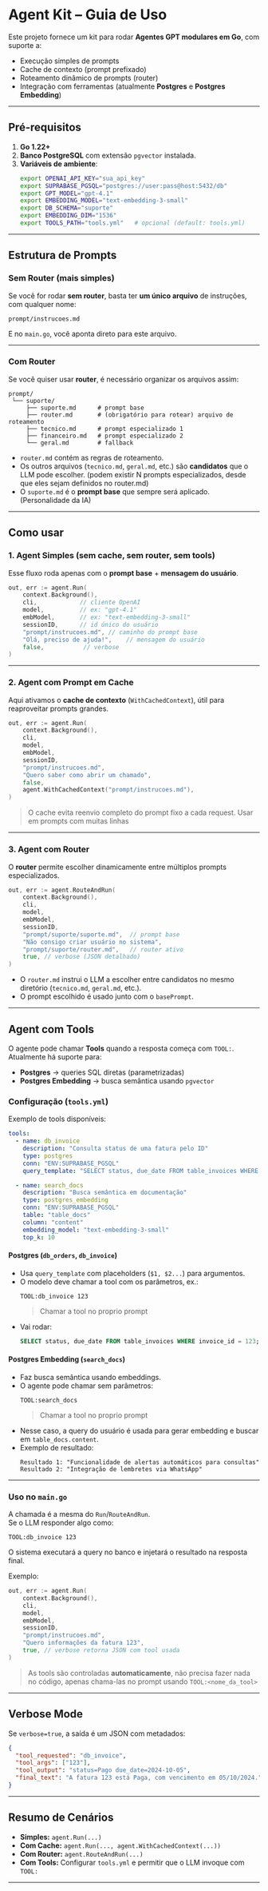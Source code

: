 # Agent Kit – Guia de Uso

Este projeto fornece um kit para rodar **Agentes GPT modulares em Go**, com suporte a:
- Execução simples de prompts
- Cache de contexto (prompt prefixado)
- Roteamento dinâmico de prompts (router)
- Integração com ferramentas (atualmente **Postgres** e **Postgres Embedding**)

---

## Pré-requisitos

1. **Go 1.22+**
2. **Banco PostgreSQL** com extensão `pgvector` instalada.
3. **Variáveis de ambiente**:
   ```bash
   export OPENAI_API_KEY="sua_api_key"
   export SUPRABASE_PGSQL="postgres://user:pass@host:5432/db"
   export GPT_MODEL="gpt-4.1"
   export EMBEDDING_MODEL="text-embedding-3-small"
   export DB_SCHEMA="suporte"
   export EMBEDDING_DIM="1536"
   export TOOLS_PATH="tools.yml"   # opcional (default: tools.yml)
   ```

---

## Estrutura de Prompts

### Sem Router (mais simples)
Se você for rodar **sem router**, basta ter **um único arquivo** de instruções, com qualquer nome:
```
prompt/instrucoes.md
```

E no `main.go`, você aponta direto para este arquivo.

---

### Com Router
Se você quiser usar **router**, é necessário organizar os arquivos assim:

```
prompt/
 └── suporte/
     ├── suporte.md      # prompt base
     ├── router.md       # (obrigatório para rotear) arquivo de roteamento
     ├── tecnico.md      # prompt especializado 1
     ├── financeiro.md   # prompt especializado 2
     └── geral.md        # fallback
```

- `router.md` contém as regras de roteamento.
- Os outros arquivos (`tecnico.md`, `geral.md`, etc.) são **candidatos** que o LLM pode escolher. (podem existir N prompts especializados, desde que eles sejam definidos no router.md)
- O `suporte.md` é o **prompt base** que sempre será aplicado. (Personalidade da IA)

---

## Como usar

### 1. Agent Simples (sem cache, sem router, sem tools)

Esse fluxo roda apenas com o **prompt base** + **mensagem do usuário**.

```go
out, err := agent.Run(
    context.Background(),
    cli,            // cliente OpenAI
    model,          // ex: "gpt-4.1"
    embModel,       // ex: "text-embedding-3-small"
    sessionID,      // id único do usuário
    "prompt/instrucoes.md", // caminho do prompt base
    "Olá, preciso de ajuda!",    // mensagem do usuário
    false,           // verbose
)
```

---

### 2. Agent com Prompt em Cache

Aqui ativamos o **cache de contexto** (`WithCachedContext`), útil para reaproveitar prompts grandes.

```go
out, err := agent.Run(
    context.Background(),
    cli,
    model,
    embModel,
    sessionID,
    "prompt/instrucoes.md",
    "Quero saber como abrir um chamado",
    false,
    agent.WithCachedContext("prompt/instrucoes.md"),
)
```

> O cache evita reenvio completo do prompt fixo a cada request. Usar em prompts com muitas linhas

---

### 3. Agent com Router

O **router** permite escolher dinamicamente entre múltiplos prompts especializados.

```go
out, err := agent.RouteAndRun(
    context.Background(),
    cli,
    model,
    embModel,
    sessionID,
    "prompt/suporte/suporte.md",  // prompt base
    "Não consigo criar usuário no sistema",
    "prompt/suporte/router.md",   // router ativo
    true, // verbose (JSON detalhado)
)
```

- O `router.md` instrui o LLM a escolher entre candidatos no mesmo diretório (`tecnico.md`, `geral.md`, etc.).
- O prompt escolhido é usado junto com o `basePrompt`.

---

## Agent com Tools

O agente pode chamar **Tools** quando a resposta começa com `TOOL:`.  
Atualmente há suporte para:

- **Postgres** → queries SQL diretas (parametrizadas)  
- **Postgres Embedding** → busca semântica usando `pgvector`

### Configuração (`tools.yml`)

Exemplo de tools disponíveis:

```yaml
tools:
  - name: db_invoice
    description: "Consulta status de uma fatura pelo ID"
    type: postgres
    conn: "ENV:SUPRABASE_PGSQL"
    query_template: "SELECT status, due_date FROM table_invoices WHERE invoice_id = $1::int"

  - name: search_docs
    description: "Busca semântica em documentação"
    type: postgres_embedding
    conn: "ENV:SUPRABASE_PGSQL"
    table: "table_docs"
    column: "content"
    embedding_model: "text-embedding-3-small"
    top_k: 10
```

#### Postgres (`db_orders`, `db_invoice`)
- Usa `query_template` com placeholders (`$1, $2...`) para argumentos.  
- O modelo deve chamar a tool com os parâmetros, ex.:  
  ```
  TOOL:db_invoice 123
  ```
    > Chamar a tool no proprio prompt
- Vai rodar:  
  ```sql
  SELECT status, due_date FROM table_invoices WHERE invoice_id = 123;
  ```

#### Postgres Embedding (`search_docs`)
- Faz busca semântica usando embeddings.  
- O agente pode chamar sem parâmetros:  
  ```
  TOOL:search_docs
  ```
    > Chamar a tool no proprio prompt
- Nesse caso, a query do usuário é usada para gerar embedding e buscar em `table_docs.content`.  
- Exemplo de resultado:  
  ```
  Resultado 1: "Funcionalidade de alertas automáticos para consultas"
  Resultado 2: "Integração de lembretes via WhatsApp"
  ```

---

### Uso no `main.go`

A chamada é a mesma do `Run`/`RouteAndRun`.  
Se o LLM responder algo como:

```
TOOL:db_invoice 123
```

O sistema executará a query no banco e injetará o resultado na resposta final.

Exemplo:

```go
out, err := agent.Run(
    context.Background(),
    cli,
    model,
    embModel,
    sessionID,
    "prompt/instrucoes.md",
    "Quero informações da fatura 123",
    true, // verbose retorna JSON com tool usada
)
```

> As tools são controladas **automaticamente**, não precisa fazer nada no código, apenas chama-las no prompt usando `TOOL:<nome_da_tool>`

---

## Verbose Mode

Se `verbose=true`, a saída é um JSON com metadados:

```json
{
  "tool_requested": "db_invoice",
  "tool_args": ["123"],
  "tool_output": "status=Pago due_date=2024-10-05",
  "final_text": "A fatura 123 está Paga, com vencimento em 05/10/2024."
}
```

---

## Resumo de Cenários

- **Simples:** `agent.Run(...)`
- **Com Cache:** `agent.Run(..., agent.WithCachedContext(...))`
- **Com Router:** `agent.RouteAndRun(...)`
- **Com Tools:** Configurar `tools.yml` e permitir que o LLM invoque com `TOOL:`

---
